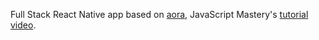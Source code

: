 Full Stack React Native app based on [aora](https://github.com/adrianhajdin/aora), JavaScript Mastery's [tutorial video](https://www.youtube.com/watch?v=ZBCUegTZF7M).
